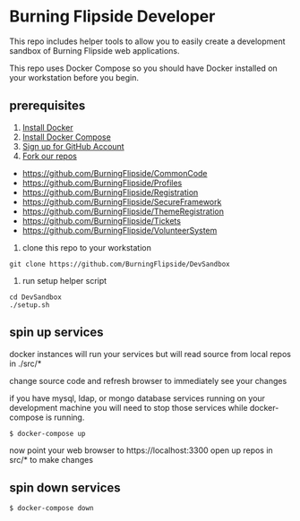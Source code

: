# Burning Flipside Developer

This repo includes helper tools to allow you to easily create a development sandbox of Burning Flipside web applications.

This repo uses Docker Compose so you should have Docker installed on your workstation before you begin.

## prerequisites
1. [Install Docker](https://www.docker.com/products/overview)
1. [Install Docker Compose](https://docs.docker.com/compose/install/)
1. [Sign up for GitHub Account](https://github.com)
1. [Fork our repos](https://help.github.com/articles/fork-a-repo/)
  * https://github.com/BurningFlipside/CommonCode
  * https://github.com/BurningFlipside/Profiles
  * https://github.com/BurningFlipside/Registration
  * https://github.com/BurningFlipside/SecureFramework
  * https://github.com/BurningFlipside/ThemeRegistration
  * https://github.com/BurningFlipside/Tickets
  * https://github.com/BurningFlipside/VolunteerSystem
1. clone this repo to your workstation
  ```
  git clone https://github.com/BurningFlipside/DevSandbox
  ```
1. run setup helper script
  ```
  cd DevSandbox
  ./setup.sh
  ```

## spin up services

docker instances will run your services but will read source from local repos in ./src/*

change source code and refresh browser to immediately see your changes

if you have mysql, ldap, or mongo database services running on your development machine you will need to stop those services while docker-compose is running.

```
$ docker-compose up
```
now point your web browser to https://localhost:3300
open up repos in src/* to make changes

## spin down services
```
$ docker-compose down
```
